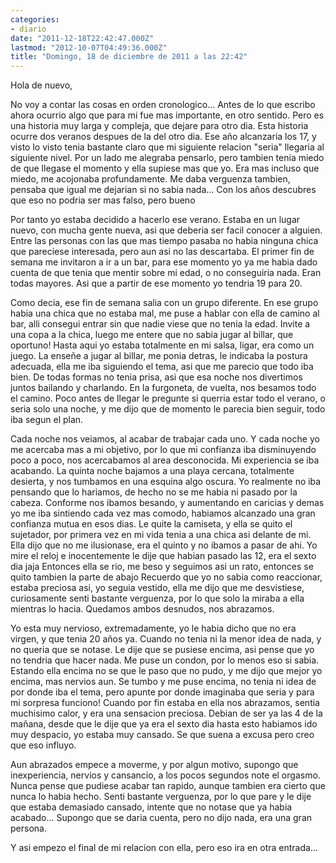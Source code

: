 ```yaml
---
categories:
- diario
date: "2011-12-18T22:42:47.000Z"
lastmod: "2012-10-07T04:49:36.000Z"
title: "Domingo, 18 de diciembre de 2011 a las 22:42"
---
```


Hola de nuevo,

No voy a contar las cosas en orden cronologico... Antes de lo que escribo ahora ocurrio algo que para mi fue mas importante, en otro sentido. Pero es una historia muy larga y compleja, que dejare para otro dia.
Esta historia ocurre dos veranos despues de la del otro dia.
Ese año alcanzaria los 17, y visto lo visto tenia bastante claro que mi siguiente relacion "seria" llegaria al siguiente nivel. Por un lado me alegraba pensarlo, pero tambien tenia miedo de que llegase el momento y ella supiese mas que yo. Era mas incluso que miedo, me acojonaba profundamente. Me daba verguenza tambien, pensaba que igual me dejarian si no sabia nada... Con los años descubres que eso no podria ser mas falso, pero bueno

Por tanto yo estaba decidido a hacerlo ese verano. Estaba en un lugar nuevo, con mucha gente nueva, asi que deberia ser facil conocer a alguien. Entre las personas con las que mas tiempo pasaba no habia ninguna chica que pareciese interesada, pero aun asi no las descartaba. El primer fin de semana me invitaron a ir a un bar, para ese momento yo ya me habia dado cuenta de que tenia que mentir sobre mi edad, o no conseguiria nada. Eran todas mayores. Asi que a partir de ese momento yo tendria 19 para 20.

Como decia, ese fin de semana salia con un grupo diferente. En ese grupo habia una chica que no estaba mal, me puse a hablar con ella de camino al bar, alli consegui entrar sin que nadie viese que no tenia la edad. Invite a una copa a la chica, luego me entere que no sabia jugar al billar, que oportuno! Hasta aqui yo estaba totalmente en mi salsa, ligar, era como un juego. La enseñe a jugar al billar, me ponia detras, le indicaba la postura adecuada, ella me iba siguiendo el tema, asi que me parecio que todo iba bien. De todas formas no tenia prisa, asi que esa noche nos divertimos juntos bailando y charlando. En la furgoneta, de vuelta, nos besamos todo el camino. Poco antes de llegar le pregunte si querria estar todo el verano, o seria solo una noche, y me dijo que de momento le parecia bien seguir, todo iba segun el plan.

Cada noche nos veiamos, al acabar de trabajar cada uno. Y cada noche yo me acercaba mas a mi objetivo, por lo que mi confianza iba disminuyendo poco a poco, nos acercabamos al area desconocida. Mi experiencia se iba acabando. La quinta noche bajamos a una playa cercana, totalmente desierta, y nos tumbamos en una esquina algo oscura. Yo realmente no iba pensando que lo hariamos, de hecho no se me habia ni pasado por la cabeza.
Conforme nos ibamos besando, y aumentando en caricias y demas yo me iba sintiendo cada vez mas comodo, habiamos alcanzado una gran confianza mutua en esos dias. Le quite la camiseta, y ella se quito el sujetador, por primera vez en mi vida tenia a una chica asi delante de mi. Ella dijo que no me ilusionase, era el quinto y no ibamos a pasar de ahi. Yo mire el reloj e inocentemente le dije que habian pasado las 12, era el sexto dia jaja Entonces ella se rio, me beso y seguimos asi un rato, entonces se quito tambien la parte de abajo
Recuerdo que yo no sabia como reaccionar, estaba preciosa asi, yo seguia vestido, ella me dijo que me desvistiese, curiosamente senti bastante verguenza, por lo que solo la miraba a ella mientras lo hacia. Quedamos ambos desnudos, nos abrazamos.

Yo esta muy nervioso, extremadamente, yo le habia dicho que no era virgen, y que tenia 20 años ya. Cuando no tenia ni la menor idea de nada, y no queria que se notase. Le dije que se pusiese encima, asi pense que yo no tendria que hacer nada. Me puse un condon, por lo menos eso si sabia. Estando ella encima no se que le paso que no pudo, y me dijo que mejor yo encima, mas nervios aun. Se tumbo y me puse encima, no tenia ni idea de por donde iba el tema, pero apunte por donde imaginaba que seria y para mi sorpresa funciono! Cuando por fin estaba en ella nos abrazamos, sentia muchisimo calor, y era una sensacion preciosa. Debian de ser ya las 4 de la mañana, desde que le dije que ya era el sexto dia hasta esto habiamos ido muy despacio, yo estaba muy cansado. Se que suena a excusa pero creo que eso influyo.

Aun abrazados empece a moverme, y por algun motivo, supongo que inexperiencia, nervios y cansancio, a los pocos segundos note el orgasmo. Nunca pense que pudiese acabar tan rapido, aunque tambien era cierto que nunca lo habia hecho. Senti bastante verguenza, por lo que pare y le dije que estaba demasiado cansado, intente que no notase que ya habia acabado... Supongo que se daria cuenta, pero no dijo nada, era una gran persona.

Y asi empezo el final de mi relacion con ella, pero eso ira en otra entrada...